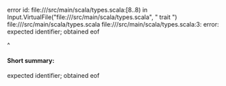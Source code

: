 error id: file://<WORKSPACE>/src/main/scala/types.scala:[8..8) in Input.VirtualFile("file://<WORKSPACE>/src/main/scala/types.scala", "
trait 
")
file://<WORKSPACE>/src/main/scala/types.scala
file://<WORKSPACE>/src/main/scala/types.scala:3: error: expected identifier; obtained eof

^
#### Short summary: 

expected identifier; obtained eof